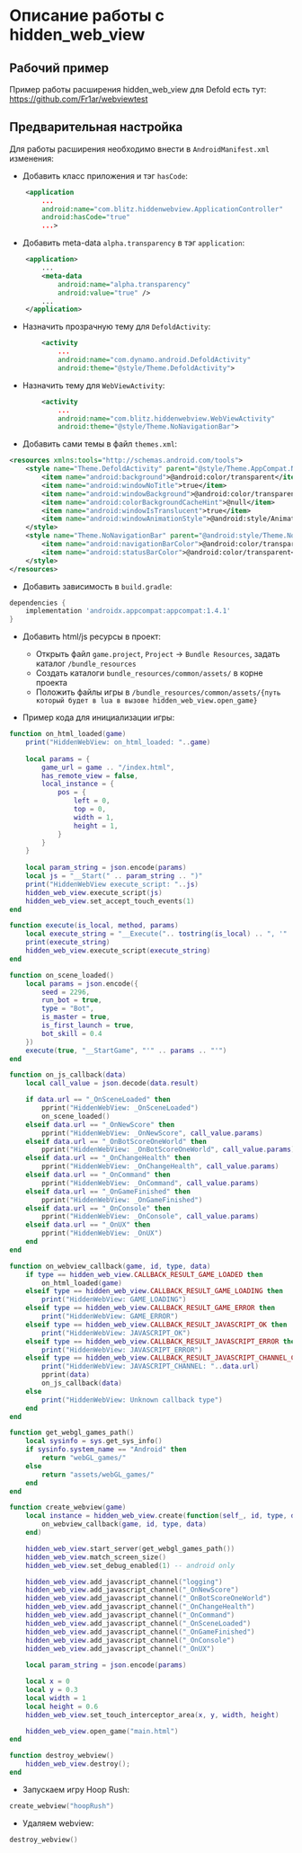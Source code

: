 # Описание работы с hidden_web_view

## Рабочий пример

Пример работы расширения hidden_web_view для Defold есть тут:
https://github.com/Fr1ar/webviewtest

## Предварительная настройка

Для работы расширения необходимо внести в `AndroidManifest.xml` изменения:

- Добавить класс приложения и тэг `hasCode`:
```xml
    <application
        ...
        android:name="com.blitz.hiddenwebview.ApplicationController"
        android:hasCode="true"
        ...>
```

- Добавить meta-data `alpha.transparency` в тэг `application`:
```xml
    <application>
        ...
        <meta-data
            android:name="alpha.transparency"
            android:value="true" />
        ...
    </application>
```

- Назначить прозрачную тему для `DefoldActivity`:
```xml
        <activity
            ...
            android:name="com.dynamo.android.DefoldActivity"
            android:theme="@style/Theme.DefoldActivity">
```

- Назначить тему для `WebViewActivity`:
```xml
        <activity
            ...
            android:name="com.blitz.hiddenwebview.WebViewActivity"
            android:theme="@style/Theme.NoNavigationBar">
```

- Добавить сами темы в файл `themes.xml`:
```xml
<resources xmlns:tools="http://schemas.android.com/tools">
    <style name="Theme.DefoldActivity" parent="@style/Theme.AppCompat.NoActionBar">
        <item name="android:background">@android:color/transparent</item>
        <item name="android:windowNoTitle">true</item>
        <item name="android:windowBackground">@android:color/transparent</item>
        <item name="android:colorBackgroundCacheHint">@null</item>
        <item name="android:windowIsTranslucent">true</item>
        <item name="android:windowAnimationStyle">@android:style/Animation</item>
    </style>
    <style name="Theme.NoNavigationBar" parent="@android:style/Theme.NoTitleBar.Fullscreen">
        <item name="android:navigationBarColor">@android:color/transparent</item>
        <item name="android:statusBarColor">@android:color/transparent</item>
    </style>
</resources> 
```

- Добавить зависимость в `build.gradle`:
```gradle
dependencies {
    implementation 'androidx.appcompat:appcompat:1.4.1'
}
```

- Добавить html/js ресурсы в проект:
    - Открыть файл `game.project`, `Project` -> `Bundle Resources`, задать каталог `/bundle_resources`
    - Создать каталоги `bundle_resources/common/assets/` в корне проекта
    - Положить файлы игры в `/bundle_resources/common/assets/{путь который будет в lua в вызове hidden_web_view.open_game}`

- Пример кода для инициализации игры:
```lua
function on_html_loaded(game)
    print("HiddenWebView: on_html_loaded: "..game)
    
    local params = {
        game_url = game .. "/index.html",
        has_remote_view = false,
        local_instance = {
            pos = {
                left = 0,
                top = 0,
                width = 1,
                height = 1,
            }
        }
    }
    
    local param_string = json.encode(params)
    local js = "__Start(" .. param_string .. ")"
    print("HiddenWebView execute_script: "..js)
    hidden_web_view.execute_script(js)
    hidden_web_view.set_accept_touch_events(1)
end

function execute(is_local, method, params)
    local execute_string = "__Execute(".. tostring(is_local) .. ", '" .. method .. "', " .. params ..")"
    print(execute_string)
    hidden_web_view.execute_script(execute_string)
end

function on_scene_loaded()
    local params = json.encode({
        seed = 2296,
        run_bot = true,
        type = "Bot",
        is_master = true,
        is_first_launch = true,
        bot_skill = 0.4
    })
    execute(true, "__StartGame", "'" .. params .. "'")
end

function on_js_callback(data)
    local call_value = json.decode(data.result)

    if data.url == "_OnSceneLoaded" then
        pprint("HiddenWebView: _OnSceneLoaded")
        on_scene_loaded()
    elseif data.url == "_OnNewScore" then
        pprint("HiddenWebView: _OnNewScore", call_value.params)
    elseif data.url == "_OnBotScoreOneWorld" then
        pprint("HiddenWebView: _OnBotScoreOneWorld", call_value.params)
    elseif data.url == "_OnChangeHealth" then
        pprint("HiddenWebView: _OnChangeHealth", call_value.params)
    elseif data.url == "_OnCommand" then
        pprint("HiddenWebView: _OnCommand", call_value.params)
    elseif data.url == "_OnGameFinished" then
        pprint("HiddenWebView: _OnGameFinished")
    elseif data.url == "_OnConsole" then
        pprint("HiddenWebView: _OnConsole", call_value.params)
    elseif data.url == "_OnUX" then
        pprint("HiddenWebView: _OnUX")
    end 
end

function on_webview_callback(game, id, type, data)
    if type == hidden_web_view.CALLBACK_RESULT_GAME_LOADED then
        on_html_loaded(game)
    elseif type == hidden_web_view.CALLBACK_RESULT_GAME_LOADING then
        print("HiddenWebView: GAME_LOADING")
    elseif type == hidden_web_view.CALLBACK_RESULT_GAME_ERROR then
        print("HiddenWebView: GAME_ERROR")
    elseif type == hidden_web_view.CALLBACK_RESULT_JAVASCRIPT_OK then
        print("HiddenWebView: JAVASCRIPT_OK")
    elseif type == hidden_web_view.CALLBACK_RESULT_JAVASCRIPT_ERROR then
        print("HiddenWebView: JAVASCRIPT_ERROR")
    elseif type == hidden_web_view.CALLBACK_RESULT_JAVASCRIPT_CHANNEL_CALLBACK then
        print("HiddenWebView: JAVASCRIPT_CHANNEL: "..data.url)
        pprint(data)
        on_js_callback(data)
    else
        print("HiddenWebView: Unknown callback type")
    end
end

function get_webgl_games_path()
    local sysinfo = sys.get_sys_info()
    if sysinfo.system_name == "Android" then
        return "webGL_games/"
    else
        return "assets/webGL_games/"
    end
end

function create_webview(game)
    local instance = hidden_web_view.create(function(self_, id, type, data)
        on_webview_callback(game, id, type, data)
    end)

    hidden_web_view.start_server(get_webgl_games_path())
    hidden_web_view.match_screen_size()
    hidden_web_view.set_debug_enabled(1) -- android only

    hidden_web_view.add_javascript_channel("logging")
    hidden_web_view.add_javascript_channel("_OnNewScore")
    hidden_web_view.add_javascript_channel("_OnBotScoreOneWorld")
    hidden_web_view.add_javascript_channel("_OnChangeHealth")
    hidden_web_view.add_javascript_channel("_OnCommand")
    hidden_web_view.add_javascript_channel("_OnSceneLoaded")
    hidden_web_view.add_javascript_channel("_OnGameFinished")
    hidden_web_view.add_javascript_channel("_OnConsole")
    hidden_web_view.add_javascript_channel("_OnUX")
    
    local param_string = json.encode(params)

    local x = 0
    local y = 0.3
    local width = 1
    local height = 0.6
    hidden_web_view.set_touch_interceptor_area(x, y, width, height)

    hidden_web_view.open_game("main.html")
end

function destroy_webview()
    hidden_web_view.destroy();
end
```

- Запускаем игру Hoop Rush:
```lua
create_webview("hoopRush")
```

- Удаляем webview:
```lua
destroy_webview()
```
